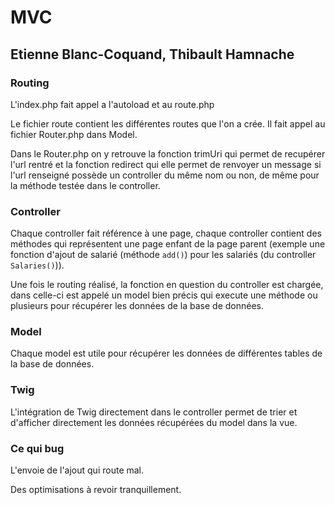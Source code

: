 # MVC
## Etienne Blanc-Coquand, Thibault Hamnache

### Routing
L'index.php fait appel a l'autoload et au route.php

Le fichier route contient les différentes routes que l'on a crée. Il fait appel au fichier Router.php dans Model.

Dans le Router.php on y retrouve la fonction trimUri qui permet de recupérer l'url rentré et la fonction redirect qui elle permet de renvoyer un message si l'url renseigné possède un controller du même nom ou non, de même pour la méthode testée dans le controller.

### Controller
Chaque controller fait référence à une page, chaque controller contient des méthodes qui représentent une page enfant de la page parent (exemple une fonction d'ajout de salarié (méthode `add()`) pour les salariés (du controller `Salaries()`)).

Une fois le routing réalisé, la fonction en question du controller est chargée, dans celle-ci est appelé un model bien précis qui execute une méthode ou plusieurs pour récupérer les données de la base de données.

### Model
Chaque model est utile pour récupérer les données de différentes tables de la base de données.

### Twig
L'intégration de Twig directement dans le controller permet de trier et d'afficher directement les données récupérées du model dans la vue.

### Ce qui bug
L'envoie de l'ajout qui route mal.

Des optimisations à revoir tranquillement.
